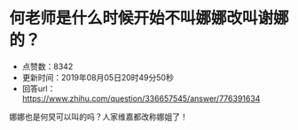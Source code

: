 # 何老师是什么时候开始不叫娜娜改叫谢娜的？
- 点赞数：8342
- 更新时间：2019年08月05日20时49分50秒
- 回答url：https://www.zhihu.com/question/336657545/answer/776391634
<body>
 <p data-pid="dcTvshAo">娜娜也是何炅可以叫的吗？人家维嘉都改称娜姐了！</p>
</body>